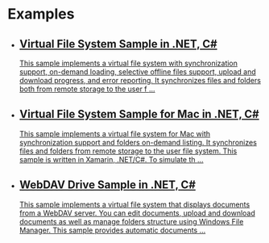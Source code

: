 
<h1>Examples</h1>
<div class="description"></div>
<ul class="list">
<li>
<a class="link-header" href="https://github.com/ITHit/UserFileSystemSamples/tree/master/VirtualFileSystem">
<h2>Virtual File System Sample in .NET, C#</h2>
</a>

<a href="https://github.com/ITHit/UserFileSystemSamples/tree/master/VirtualFileSystem">
<p>
This sample implements a virtual file system with synchronization support, on-demand loading,&nbsp;selective offline files support, upload and download progress, and error reporting. It synchronizes files and folders both from remote storage to the user f                                            <span>...</span>
</p>
</a>
</li>
<li>
<a class="link-header" href="https://github.com/ITHit/UserFileSystemSamples/tree/master/VirtualFileSystemMac">
<h2>Virtual File System Sample for Mac in .NET, C#</h2>
</a>

<a href="https://github.com/ITHit/UserFileSystemSamples/tree/master/VirtualFileSystemMac">
<p>
This sample implements a virtual file system for Mac with synchronization support and folders on-demand listing.&nbsp;It synchronizes files and folders from remote storage to the user file system.&nbsp;This sample is&nbsp;written in Xamarin,&nbsp;.NET/C#.&nbsp;To simulate th                                            <span>...</span>
</p>
</a>
</li>
<li>
<a class="link-header" href="https://github.com/ITHit/UserFileSystemSamples/tree/master/WebDAVDrive">
<h2>WebDAV Drive Sample in .NET, C#</h2>
</a>

<a href="https://github.com/ITHit/UserFileSystemSamples/tree/master/WebDAVDrive">
<p>
This sample implements a virtual file system that displays documents from a WebDAV server. You can edit documents, upload and download documents as well as manage folders structure using Windows File Manager. This sample provides automatic documents                                             <span>...</span>
</p>
</a>
</li>
</ul>

